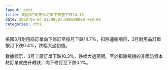 ```yaml
---
layout: post
title: 美國3月耐用品訂單下修至下跌14.7%
date: 2020-05-04 22:09:07.000000000 +08:00
categories: rthk
---
```


美國3月耐用品訂單向下修訂至按月下跌14.7%，扣除運輸項目，3月耐用品訂單按月下跌0.4%，跌幅大過初值。

數據顯示，3月工廠訂單下跌10.3%，跌幅大過預期。至於扣除飛機的非國防資本材訂單就由升轉跌，向下修訂至下跌0.1%。

